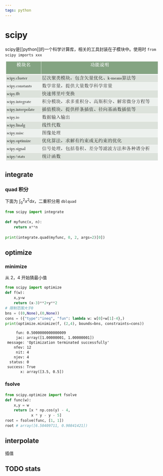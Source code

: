 ```yaml
---
tags: python
---
```


# scipy

scipy是[[python]]的一个科学计算库，相关的工具封装在子模块中。使用时 `from scipy imports xxx`

![scipy](../../attachments/2022-05-31-10-44-52.png)

## integrate

### quad 积分

下面为 $\int_0^2x^2\mathrm{d}x$，二重积分用 `dblquad`

```python
from scipy import integrate

def myfunc(x, n):
    return x**n

print(integrate.quad(myfunc, 0, 2, args=2)[0])
```

## optimize

### minimize

从 2，4 开始猜最小值

```python
from scipy import optimize
def f(w):
    x,y=w
    return (x-3)**2+y**2
# 限制范围大于0
bns = ((0,None),(0,None))
cons = ({"type":"ineq", "fun": lambda w: w[0]+w[1]-4},)
print(optimize.minimize(f, (2,4), bounds=bns, constraints=cons))
```

```text
     fun: 0.5000000000000009
     jac: array([1.00000001, 1.00000001])
 message: 'Optimization terminated successfully'
    nfev: 12
     nit: 4
    njev: 4
  status: 0
 success: True
       x: array([3.5, 0.5])
```

### fsolve

```python
from scipy.optimize import fsolve
def func(w):
    x,y = w
    return [x * np.cos(y) - 4,
            x * y - y - 5]
root = fsolve(func, [1, 1])
root # array([6.50409711, 0.90841421])
```

## interpolate

插值

## TODO stats
